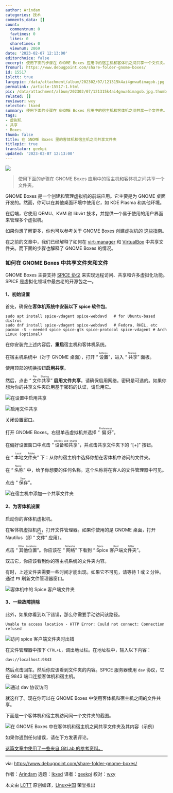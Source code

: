 ```yaml
---
author: Arindam
categories: 技术
comments_data: []
count:
  commentnum: 0
  favtimes: 0
  likes: 0
  sharetimes: 0
  viewnum: 2869
date: '2023-02-07 12:13:00'
editorchoice: false
excerpt: 使用下面的步骤在 GNOME Boxes 应用中的宿主机和客体机之间共享一个文件夹。
fromurl: https://www.debugpoint.com/share-folder-gnome-boxes/
id: 15517
islctt: true
largepic: /data/attachment/album/202302/07/121315k4ai4gnwa6imagob.jpg
permalink: /article-15517-1.html
pic: /data/attachment/album/202302/07/121315k4ai4gnwa6imagob.jpg.thumb.jpg
related: []
reviewer: wxy
selector: lkxed
summary: 使用下面的步骤在 GNOME Boxes 应用中的宿主机和客体机之间共享一个文件夹。
tags:
- 虚拟机
- 共享
- Boxes
thumb: false
title: 在 GNOME Boxes 里的客体机和宿主机之间共享文件夹
titlepic: true
translator: geekpi
updated: '2023-02-07 12:13:00'
---
```


![](/data/attachment/album/202302/07/121315k4ai4gnwa6imagob.jpg)



> 
> 使用下面的步骤在 GNOME Boxes 应用中的宿主机和客体机之间共享一个文件夹。
> 
> 
> 


GNOME Boxes 是一个创建和管理虚拟机的前端应用。它主要是为 GNOME 桌面开发的。然而，你可以在其他桌面环境中使用它，如 KDE Plasma 和其他环境。


在后端，它使用 QEMU、KVM 和 libvirt 技术，并提供一个易于使用的用户界面来管理多个虚拟机。


如果你想了解更多，你也可以参考关于 GNOME Boxes 创建虚拟机的 [这些指南](https://www.debugpoint.com/tag/boxes)。


在之前的文章中，我们已经解释了如何在 [virt-manager](https://www.debugpoint.com/share-folder-virt-manager/) 和 [VirtualBox](https://www.debugpoint.com/share-folder-between-host-guest-virtualbox/) 中共享文件夹。而下面的步骤也解释了 GNOME Boxes 的情况。


### 如何在 GNOME Boxes 中共享文件夹和文件


GNOME Boxes 主要支持 [SPICE 协议](https://www.spice-space.org/index.html) 来实现远程访问、共享和许多虚拟化功能。SPICE 是虚拟化领域中最古老的开源包之一。


#### 1、初始设置


首先，确保在**客体机系统中安装以下 spice 软件包**。



```
sudo apt install spice-vdagent spice-webdavd   # for Ubuntu-based distros
sudo dnf install spice-vdagent spice-webdavd   # Fedora, RHEL, etc
pacman -S --needed spice spice-gtk spice-protocol spice-vdagent # Arch Linux (optional)

```

在你安装完上述内容后，**重启**宿主机和客体机系统。


在宿主机系统中（对于 GNOME 桌面），打开 “<ruby> 设置 <rt>  Settings </rt></ruby>”，进入 “<ruby> 共享 <rt>  Sharing </rt></ruby>” 面板。


使用顶部的切换按钮**启用共享**。


然后，点击 “<ruby> 文件共享 <rt>  File Sharing </rt></ruby>” **启用文件共享**。请确保启用网络。密码是可选的。如果你想为你的共享文件夹启用基于密码的认证，请启用它。


![在设置中启用共享](/data/attachment/album/202302/07/121512nj2kzlgsl7xsr7gr.jpg)


![启用文件共享](/data/attachment/album/202302/07/121518rrv7mta71a131ahv.jpg)


关闭设置窗口。


打开 GNOME Boxes。右键单击虚拟机并选择 “<ruby> 偏好 <rt>  Preferences </rt></ruby>”。


在偏好设置窗口中点击 “<ruby> 设备和共享 <rt>  Devices and Shares </rt></ruby>”，并点击共享文件夹下的 “[+]” 按钮。


在 “<ruby> 本地文件夹 <rt>  Local Folder </rt></ruby>” 下：从你的宿主机中选择你想在客体机中访问的文件夹。


在 “<ruby> 名称 <rt>  Name </rt></ruby>” 中，给予你想要的任何名称。这个名称将在客人的文件管理器中可见。


点击 “<ruby> 保存 <rt>  Save </rt></ruby>”。


![在宿主机中添加一个共享文件夹](/data/attachment/album/202302/07/121524wobvcfhdfb9fyddb.jpg)


#### 2、为客体机设置


启动你的客体机虚拟机。


在客体机虚拟机内，打开文件管理器。如果你使用的是 GNOME 桌面，打开 Nautilus（即 “<ruby> 文件 <rt>  Files </rt></ruby>” 应用）。


点击 “<ruby> 其他位置 <rt>  Other Locations </rt></ruby>”。你应该在 “<ruby> 网络 <rt>  Networks </rt></ruby>” 下看到 “<ruby> Spice 客户端文件夹 <rt>  Spice client folder </rt></ruby>”。


双击它，你应该看到你的宿主机系统的文件夹内容。


有时，上述文件夹需要一些时间才能出现。如果它不可见，请等待 1 或 2 分钟。通过 `F5` 刷新文件管理器窗口。


![客体机中的 Spice 客户端文件夹](/data/attachment/album/202302/07/121531gqwk4g5728yc2jgy.jpg)


#### 3、一些故障排除


此外，如果你看到以下错误，那么你需要手动访问该路径。



```
Unable to access location - HTTP Error: Could not connect: Connection refused

```

![访问 spice 客户端文件夹时出错](/data/attachment/album/202302/07/121538nckzbtt7i2vtbw2i.jpg)


在文件管理器中按下 `CTRL+L`，调出地址栏。在地址栏中，输入以下内容：



```
dav://localhost:9843

```

然后点击回车。然后你应该看到文件夹的内容。SPICE 服务器使用 `dav` 协议，它在 9843 端口连接客体机和宿主机。


![通过 dav 协议访问](/data/attachment/album/202302/07/121546ded1rukdkkshag7d.jpg)


就这样了。现在你可以在 GNOME Boxes 中使用客体机和宿主机之间的文件共享。


下面是一个客体机和宿主机访问同一个文件夹的截图。


![在 GNOME Boxes 中在客体机和宿主机之间共享文件夹及其内容（示例）](/data/attachment/album/202302/07/121554wtm3aqzcczu9tzte.jpg)


如果你遇到任何错误，请在下方发表评论。


[这篇文章中使用了一些来自 GitLab 的参考资料。](https://gitlab.gnome.org/GNOME/gnome-boxes/-/issues/430)




---


via: <https://www.debugpoint.com/share-folder-gnome-boxes/>


作者：[Arindam](https://www.debugpoint.com/author/admin1/) 选题：[lkxed](https://github.com/lkxed) 译者：[geekpi](https://github.com/geekpi) 校对：[wxy](https://github.com/wxy)


本文由 [LCTT](https://github.com/LCTT/TranslateProject) 原创编译，[Linux中国](https://linux.cn/) 荣誉推出
